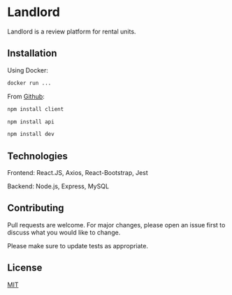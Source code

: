 # Landlord

Landlord is a review platform for rental units.

## Installation

Using Docker: 

```bash 
docker run ...
```

From [Github](https://github.com/mwerbo2/landlord.git):

```bash
npm install client
```
```bash
npm install api
```
```bash
npm install dev
```
## Technologies
Frontend:
React.JS, Axios, React-Bootstrap, Jest

Backend: Node.js, Express, MySQL


## Contributing
Pull requests are welcome. For major changes, please open an issue first to discuss what you would like to change.

Please make sure to update tests as appropriate.

## License
[MIT](https://choosealicense.com/licenses/mit/)
